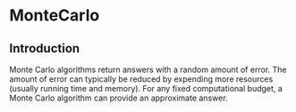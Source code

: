# MonteCarlo
## Introduction
Monte Carlo algorithms return answers with a random amount of error. The 
amount of error can typically be reduced by expending more resources 
(usually running time and memory). For any fixed computational budget, a 
Monte Carlo algorithm can provide an approximate answer.

